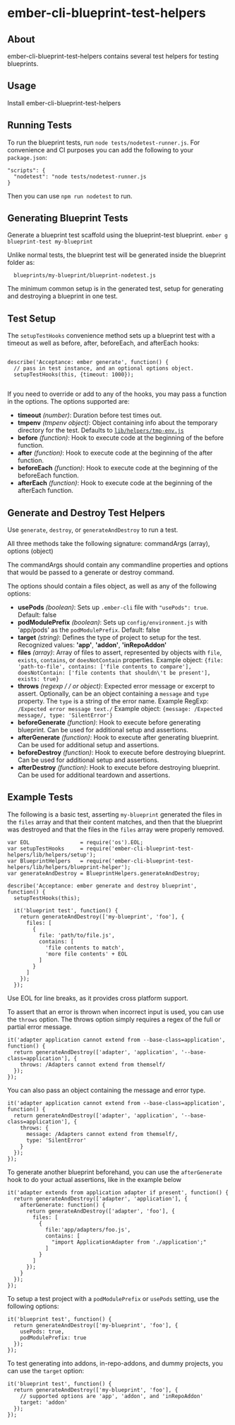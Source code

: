ember-cli-blueprint-test-helpers
================================

About
-----

ember-cli-blueprint-test-helpers contains several test helpers for testing blueprints.

Usage
-----

Install ember-cli-blueprint-test-helpers

Running Tests
-------------

To run the blueprint tests, run `node tests/nodetest-runner.js`.
For convenience and CI purposes you can add the following to your `package.json`:
```
"scripts": {
  "nodetest": "node tests/nodetest-runner.js
}
```
Then you can use `npm run nodetest` to run.

Generating Blueprint Tests
--------------------------

Generate a blueprint test scaffold using the blueprint-test blueprint.
`ember g blueprint-test my-blueprint`

Unlike normal tests, the blueprint test will be generated inside the blueprint folder as:
```
  blueprints/my-blueprint/blueprint-nodetest.js
```
The minimum common setup is in the generated test, setup for generating and destroying a blueprint in one test.

Test Setup
----------

The `setupTestHooks` convenience method sets up a blueprint test with a timeout as well as before, after, beforeEach, and afterEach hooks:
```

describe('Acceptance: ember generate', function() {
  // pass in test instance, and an optional options object.
  setupTestHooks(this, {timeout: 1000});
  
```

If you need to override or add to any of the hooks, you may pass a function in the options.
The options supported are:
* __timeout__ _(number)_: Duration before test times out.
* __tmpenv__ _(tmpenv object)_: Object containing info about the temporary directory for the test. Defaults to [`lib/helpers/tmp-env.js`](https://github.com/ember-cli/ember-cli-blueprint-test-helpers/blob/master/lib/helpers/tmp-env.js)
* __before__ _(function)_: Hook to execute code at the beginning of the before function.
* __after__ _(function)_: Hook to execute code at the beginning of the after function.
* __beforeEach__ _(function)_: Hook to execute code at the beginning of the beforeEach function.
* __afterEach__ _(function)_: Hook to execute code at the beginning of the afterEach function.

Generate and Destroy Test Helpers
---------------------------------

Use `generate`, `destroy`, or `generateAndDestroy` to run a test.

All three methods take the following signature:
commandArgs (array), options (object)

The commandArgs should contain any commandline properties and options that would be passed to a generate or destroy command.

The options should contain a files object, as well as any of the following options:
* __usePods__ _(boolean)_: Sets up `.ember-cli` file with `"usePods": true`. Default: false
* __podModulePrefix__ _(boolean)_: Sets up `config/environment.js` with 'app/pods' as the `podModulePrefix`. Default: false
* __target__ _(string)_: Defines the type of project to setup for the test. Recognized values: __'app'__, __'addon'__, __'inRepoAddon'__
* __files__ _(array)_: Array of files to assert, represented by objects with `file`, `exists`, `contains`, or `doesNotContain` properties. Example object: `{file: 'path-to-file', contains: ['file contents to compare'], doesNotContain: ['file contents that shouldn\'t be present'], exists: true}`
* __throws__ _(regexp / / or object)_: Expected error message or excerpt to assert. Optionally, can be an object containing a `message` and `type` property. The `type` is a string of the error name. Example RegExp: `/Expected error message text./` Example object: `{message: /Expected message/, type: 'SilentError'}`
* __beforeGenerate__ _(function)_: Hook to execute before generating blueprint. Can be used for additional setup and assertions.
* __afterGenerate__ _(function)_: Hook to execute after generating blueprint. Can be used for additional setup and assertions.
* __beforeDestroy__ _(function)_: Hook to execute before destroying blueprint. Can be used for additional setup and assertions.
* __afterDestroy__ _(function)_: Hook to execute before destroying blueprint. Can be used for additional teardown and assertions.

Example Tests
-------------
The following is a basic test, asserting `my-blueprint` generated the files in the `files` array and that their content matches, and then that the blueprint was destroyed and that the files in the `files` array were properly removed.
```
var EOL                = require('os').EOL;
var setupTestHooks     = require('ember-cli-blueprint-test-helpers/lib/helpers/setup');
var BlueprintHelpers   = require('ember-cli-blueprint-test-helpers/lib/helpers/blueprint-helper');
var generateAndDestroy = BlueprintHelpers.generateAndDestroy;

describe('Acceptance: ember generate and destroy blueprint', function() {
  setupTestHooks(this);

  it('blueprint test', function() {
    return generateAndDestroy(['my-blueprint', 'foo'], {
      files: [
        {
          file: 'path/to/file.js',
          contains: [
            'file contents to match',
            'more file contents' + EOL
          ]
        }
      ]
    });
  });
```
Use EOL for line breaks, as it provides cross platform support.

To assert that an error is thrown when incorrect input is used, you can use the `throws` option. The throws option simply requires a regex of the full or partial error message.
```
it('adapter application cannot extend from --base-class=application', function() {
  return generateAndDestroy(['adapter', 'application', '--base-class=application'], {
    throws: /Adapters cannot extend from themself/
  });
});
```
You can also pass an object containing the message and error type.
```
it('adapter application cannot extend from --base-class=application', function() {
  return generateAndDestroy(['adapter', 'application', '--base-class=application'], {
    throws: { 
      message: /Adapters cannot extend from themself/,
      type: 'SilentError'
    }
  });
});
```

To generate another blueprint beforehand, you can use the `afterGenerate` hook to do your actual assertions, like in the example below
```
it('adapter extends from application adapter if present', function() {
  return generateAndDestroy(['adapter', 'application'], {
    afterGenerate: function() {
      return generateAndDestroy(['adapter', 'foo'], {
        files: [
          {
            file:'app/adapters/foo.js',
            contains: [
              "import ApplicationAdapter from './application';"
            ]
          }
        ]
      });
    }
  });
});
```
To setup a test project with a `podModulePrefix` or `usePods` setting, use the following options:

```
it('blueprint test', function() {
  return generateAndDestroy(['my-blueprint', 'foo'], {
    usePods: true,
    podModulePrefix: true
  });
});
```

To test generating into addons, in-repo-addons, and dummy projects, you can use the `target` option:
```
it('blueprint test', function() {
  return generateAndDestroy(['my-blueprint', 'foo'], {
    // supported options are 'app', 'addon', and 'inRepoAddon'
    target: 'addon'
  });
});
```
